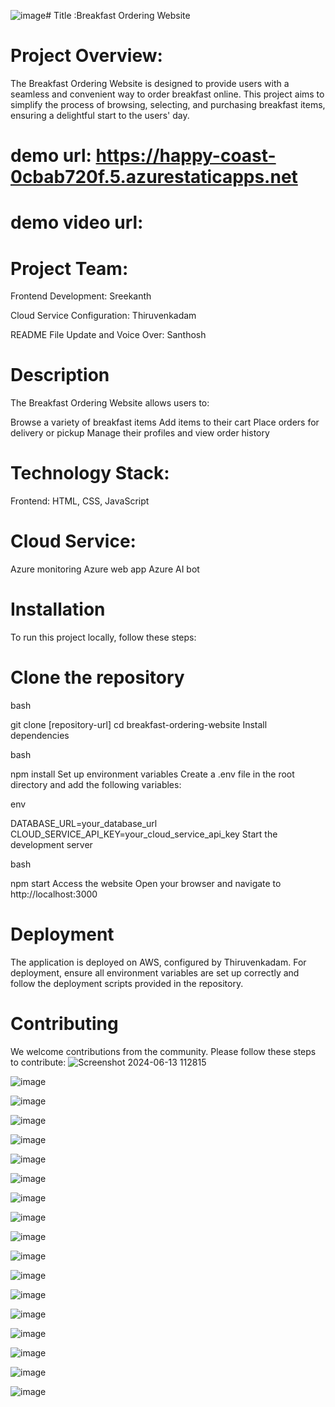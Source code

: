 ![image](https://github.com/sreekanthk07/Breakfast/assets/165758877/c85103b6-2458-4bf1-87ad-dbecc27e1484)# Title :Breakfast Ordering Website

# Project Overview:

The Breakfast Ordering Website is designed to provide users with a seamless and convenient way to order breakfast online. This project aims to simplify the process of browsing, selecting, and purchasing breakfast items, ensuring a delightful start to the users' day.

# demo url: https://happy-coast-0cbab720f.5.azurestaticapps.net
# demo video url:

# Project Team:

Frontend Development: Sreekanth

Cloud Service Configuration: Thiruvenkadam

README File Update and Voice Over: Santhosh

# Description
The Breakfast Ordering Website allows users to:

Browse a variety of breakfast items
Add items to their cart
Place orders for delivery or pickup
Manage their profiles and view order history

# Technology Stack:

Frontend: HTML, CSS, JavaScript


# Cloud Service: 
Azure monitoring 
Azure web app
Azure AI bot
    
# Installation
To run this project locally, follow these steps:

# Clone the repository

bash

git clone [repository-url]
cd breakfast-ordering-website
Install dependencies

bash

npm install
Set up environment variables
Create a .env file in the root directory and add the following variables:

env

DATABASE_URL=your_database_url
CLOUD_SERVICE_API_KEY=your_cloud_service_api_key
Start the development server

bash

npm start
Access the website
Open your browser and navigate to http://localhost:3000

# Deployment
The application is deployed on AWS, configured by Thiruvenkadam. For deployment, ensure all environment variables are set up correctly and follow the deployment scripts provided in the repository.

# Contributing
We welcome contributions from the community. Please follow these steps to contribute:
![Screenshot 2024-06-13 112815](https://github.com/sreekanthk07/Breakfast/assets/165758877/ac188670-bf8c-4259-b6ca-5bea83982a38)

![image](https://github.com/sreekanthk07/Breakfast/assets/165758877/bcdaa262-b616-4618-a36f-be24b0bfb615)

![image](https://github.com/sreekanthk07/Breakfast/assets/165758877/db9c1e20-4111-423b-98d2-10da59f6faf9)

![image](https://github.com/sreekanthk07/Breakfast/assets/165758877/e4eb9c07-1922-412f-a689-6cecac65d39b)

![image](https://github.com/sreekanthk07/Breakfast/assets/165758877/92366037-4303-4321-9d1d-4762b3f1a7d6)

![image](https://github.com/sreekanthk07/Breakfast/assets/165758877/137c4439-ea8c-4150-8b78-babf2a6ff0c2)

![image](https://github.com/sreekanthk07/Breakfast/assets/165758877/a91ac8be-f7c5-4da2-85a3-0bd68b4b6768)

![image](https://github.com/sreekanthk07/Breakfast/assets/165758877/1da91ac7-11f8-4cd0-91ae-840970a84557)



![image](https://github.com/sreekanthk07/Breakfast/assets/165758877/48703eb1-90ec-4400-ba0c-69439b6fc044)

![image](https://github.com/sreekanthk07/Breakfast/assets/165758877/ed733ff9-5d9c-42b7-838c-be331dfba960)

![image](https://github.com/sreekanthk07/Breakfast/assets/165758877/4460ac4a-d7a0-4053-a959-6d175f459428)

![image](https://github.com/sreekanthk07/Breakfast/assets/165758877/6eaacb67-3300-42eb-8de3-f52c8b427fe9)

![image](https://github.com/sreekanthk07/Breakfast/assets/165758877/056f5e6a-51ed-4e23-a863-5334ab807e8e)

![image](https://github.com/sreekanthk07/Breakfast/assets/165758877/f332a5c8-223f-4dc3-963a-d4f73c468d0a)

![image](https://github.com/sreekanthk07/Breakfast/assets/165758877/064ef488-d410-4a88-8ed6-e575c6ea1cfc)

![image](https://github.com/sreekanthk07/Breakfast/assets/165758877/53be6ec3-18d6-425c-a55b-b0ef29da2172)

![image](https://github.com/sreekanthk07/Breakfast/assets/165758877/572ab6b2-038c-4755-977c-cae7644bb288)

![image](https://github.com/sreekanthk07/Breakfast/assets/165758877/eb3760ec-0a92-4917-bdbe-8c61f007210c)

